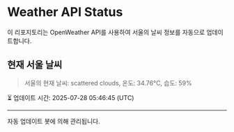 
# Weather API Status

이 리포지토리는 OpenWeather API를 사용하여 서울의 날씨 정보를 자동으로 업데이트합니다.

## 현재 서울 날씨
> 서울의 현재 날씨: scattered clouds, 온도: 34.76°C, 습도: 59%

⏳ 업데이트 시간: 2025-07-28 05:46:45 (UTC)

---
자동 업데이트 봇에 의해 관리됩니다.
